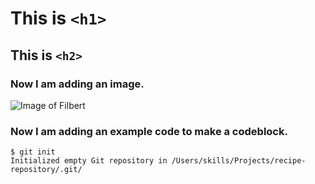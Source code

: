 # This is `<h1>`
## This is `<h2>`

### Now I am adding an image.
![Image of Filbert](https://oyster.ignimgs.com/mediawiki/apis.ign.com/animal-crossing-3ds/d/db/Acnlvillager308.png?width=1280)

### Now I am adding an example code to make a codeblock.
```
$ git init
Initialized empty Git repository in /Users/skills/Projects/recipe-repository/.git/
```
